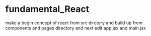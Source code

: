 # fundamental_React
make a begin concept of react from src dirctory and build up from components and pages directory and next edit app.jsx and main.jsx
